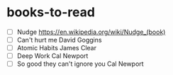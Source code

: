 # books-to-read
- [ ] Nudge https://en.wikipedia.org/wiki/Nudge_(book)
- [ ] Can't hurt me David Goggins
- [ ] Atomic Habits James Clear
- [ ] Deep Work Cal Newport
- [ ] So good they can't ignore you Cal Newport
